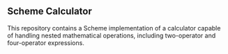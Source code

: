 ## Scheme Calculator

This repository contains a Scheme implementation of a calculator capable of handling nested mathematical operations, including two-operator and four-operator expressions.
